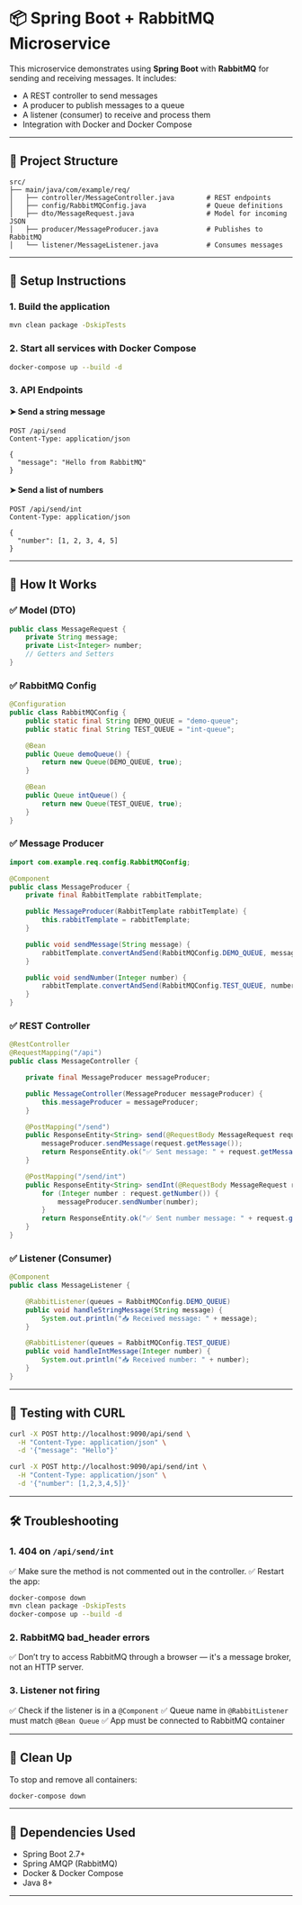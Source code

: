 # 📦 Spring Boot + RabbitMQ Microservice

This microservice demonstrates using **Spring Boot** with **RabbitMQ** for sending and receiving messages. It includes:

* A REST controller to send messages
* A producer to publish messages to a queue
* A listener (consumer) to receive and process them
* Integration with Docker and Docker Compose

---

## 📁 Project Structure

```
src/
├── main/java/com/example/req/
│   ├── controller/MessageController.java        # REST endpoints
│   ├── config/RabbitMQConfig.java               # Queue definitions
│   ├── dto/MessageRequest.java                  # Model for incoming JSON
│   ├── producer/MessageProducer.java            # Publishes to RabbitMQ
│   └── listener/MessageListener.java            # Consumes messages
```

---

## 🔧 Setup Instructions

### 1. Build the application

```bash
mvn clean package -DskipTests
```

### 2. Start all services with Docker Compose

```bash
docker-compose up --build -d
```

### 3. API Endpoints

#### ➤ Send a string message

```http
POST /api/send
Content-Type: application/json

{
  "message": "Hello from RabbitMQ"
}
```

#### ➤ Send a list of numbers

```http
POST /api/send/int
Content-Type: application/json

{
  "number": [1, 2, 3, 4, 5]
}
```

---

## 💬 How It Works

### ✅ Model (DTO)

```java
public class MessageRequest {
    private String message;
    private List<Integer> number;
    // Getters and Setters
}
```

### ✅ RabbitMQ Config

```java
@Configuration
public class RabbitMQConfig {
    public static final String DEMO_QUEUE = "demo-queue";
    public static final String TEST_QUEUE = "int-queue";

    @Bean
    public Queue demoQueue() {
        return new Queue(DEMO_QUEUE, true);
    }

    @Bean
    public Queue intQueue() {
        return new Queue(TEST_QUEUE, true);
    }
}
```

### ✅ Message Producer

```java
import com.example.req.config.RabbitMQConfig;

@Component
public class MessageProducer {
    private final RabbitTemplate rabbitTemplate;

    public MessageProducer(RabbitTemplate rabbitTemplate) {
        this.rabbitTemplate = rabbitTemplate;
    }

    public void sendMessage(String message) {
        rabbitTemplate.convertAndSend(RabbitMQConfig.DEMO_QUEUE, message);
    }

    public void sendNumber(Integer number) {
        rabbitTemplate.convertAndSend(RabbitMQConfig.TEST_QUEUE, number);
    }
}
```

### ✅ REST Controller

```java
@RestController
@RequestMapping("/api")
public class MessageController {

    private final MessageProducer messageProducer;

    public MessageController(MessageProducer messageProducer) {
        this.messageProducer = messageProducer;
    }

    @PostMapping("/send")
    public ResponseEntity<String> send(@RequestBody MessageRequest request){
        messageProducer.sendMessage(request.getMessage());
        return ResponseEntity.ok("✅ Sent message: " + request.getMessage());
    }

    @PostMapping("/send/int")
    public ResponseEntity<String> sendInt(@RequestBody MessageRequest request){
        for (Integer number : request.getNumber()) {
            messageProducer.sendNumber(number);
        }
        return ResponseEntity.ok("✅ Sent number message: " + request.getNumber());
    }
}
```

### ✅ Listener (Consumer)

```java
@Component
public class MessageListener {

    @RabbitListener(queues = RabbitMQConfig.DEMO_QUEUE)
    public void handleStringMessage(String message) {
        System.out.println("📥 Received message: " + message);
    }

    @RabbitListener(queues = RabbitMQConfig.TEST_QUEUE)
    public void handleIntMessage(Integer number) {
        System.out.println("📥 Received number: " + number);
    }
}
```

---

## 🧪 Testing with CURL

```bash
curl -X POST http://localhost:9090/api/send \
  -H "Content-Type: application/json" \
  -d '{"message": "Hello"}'

curl -X POST http://localhost:9090/api/send/int \
  -H "Content-Type: application/json" \
  -d '{"number": [1,2,3,4,5]}'
```

---

## 🛠️ Troubleshooting

### 1. **404 on `/api/send/int`**

✅ Make sure the method is not commented out in the controller.
✅ Restart the app:

```bash
docker-compose down
mvn clean package -DskipTests
docker-compose up --build -d
```

### 2. **RabbitMQ bad\_header errors**

✅ Don’t try to access RabbitMQ through a browser — it's a message broker, not an HTTP server.

### 3. **Listener not firing**

✅ Check if the listener is in a `@Component`
✅ Queue name in `@RabbitListener` must match `@Bean Queue`
✅ App must be connected to RabbitMQ container

---

## 🧼 Clean Up

To stop and remove all containers:

```bash
docker-compose down
```

---

## 📌 Dependencies Used

* Spring Boot 2.7+
* Spring AMQP (RabbitMQ)
* Docker & Docker Compose
* Java 8+

---